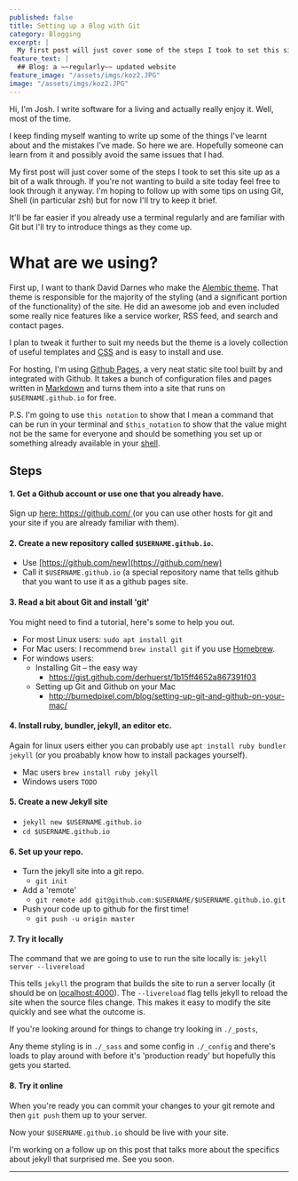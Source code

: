 ```yaml
---
published: false 
title: Setting up a Blog with Git
category: Blogging
excerpt: |
  My first post will just cover some of the steps I took to set this site up as a bit of a walk through. If you're not wanting to build a site today feel free to look through it anyway.
feature_text: |
  ## Blog: a ~~regularly~~ updated website
feature_image: "/assets/imgs/koz2.JPG"
image: "/assets/imgs/koz2.JPG"
---
```


Hi, I'm Josh. I write software for a living and actually really enjoy it. Well, most of the time.

I keep finding myself wanting to write up some of the things I've learnt about and the mistakes I've made. So here we are. Hopefully someone can learn from it and possibly avoid the same issues that I had.

My first post will just cover some of the steps I took to set this site up as a bit of a walk through. If you're not wanting to build a site today feel free to look through it anyway. I'm hoping to follow up with some tips on using Git, Shell (in particular zsh) but for now I'll try to keep it brief.

It'll be far easier if you already use a terminal regularly and are familiar with Git but I'll try to introduce things as they come up.

# What are we using?

First up, I want to thank David Darnes who make the [Alembic theme](https://alembic.darn.es). That theme is responsible for the majority of the styling (and a significant portion of the functionality) of the site. He did an awesome job and even included some really nice features like a service worker, RSS feed, and search and contact pages.

I plan to tweak it further to suit my needs but the theme is a lovely collection of useful templates and [CSS](TODO) and is easy to install and use.

For hosting, I'm using [Github Pages](TODO), a very neat static site tool built by and integrated with Github. It takes a bunch of configuration files and pages written in [Markdown](TODO) and turns them into a site that runs on `$USERNAME.github.io` for free.

P.S. I'm going to use `this notation` to show that I mean a command that can be run in your terminal and `$this_notation` to show that the value might not be the same for everyone and should be something you set up or something already available in your [shell](TODO).

## Steps


#### 1. Get a Github account or use one that you already have.

Sign up [here:  https://github.com/ ](https://github.com/) (or you can use other hosts for git and your site if you are already familiar with them).
      
#### 2. Create a new repository called `$USERNAME.github.io`.
  - Use [https://github.com/new](https://github.com/new)
  - Call it `$USERNAME.github.io` (a special repository name that tells github that you want to use it as a github pages site.

#### 3. Read a bit about Git and install 'git'
You might need to find a tutorial, here's some to help you out.
  - For most Linux users: `sudo apt install git`
  - For Mac users: I recommend `brew install git` if you use [Homebrew](https://github.com/Homebrew/brew).
  - For windows users:
      - Installing Git – the easy way
        - [ https://gist.github.com/derhuerst/1b15ff4652a867391f03 ](https://gist.github.com/derhuerst/1b15ff4652a867391f03)
      - Setting up Git and Github on your Mac
        - [ http://burnedpixel.com/blog/setting-up-git-and-github-on-your-mac/ ](http://burnedpixel.com/blog/setting-up-git-and-github-on-your-mac/)

#### 4. Install ruby, bundler, jekyll, an editor etc.
Again for linux users either you can probably use `apt install ruby bundler jekyll` (or you proabably know how to install packages yourself).
  - Mac users `brew install ruby jekyll`
  - Windows users `TODO`
#### 5. Create a new Jekyll site
  - `jekyll new $USERNAME.github.io`
  - `cd $USERNAME.github.io`
#### 6. Set up your repo.
  - Turn the jekyll site into a git repo.
    - `git init`
  - Add a 'remote'
    - `git remote add git@github.com:$USERNAME/$USERNAME.github.io.git`
  - Push your code up to github for the first time!
    - `git push -u origin master`

#### 7. Try it locally

The command that we are going to use to run the site locally is:
`jekyll server --livereload`

This tells `jekyll` the program that builds the site to run a server locally (it should be on [localhost:4000](localhost:4000)). The `--livereload` flag tells jekyll to reload the site when the source files change. This makes it easy to modify the site quickly and see what the outcome is.

If you're looking around for things to change try looking in `./_posts`, 

Any theme styling is in `./_sass` and some config in `./_config` and there's loads to play around with before it's 'production ready' but hopefully this gets you started.


#### 8. Try it online

When you're ready you can commit your changes to your git remote and then `git push` them up to your server.

Now your `$USERNAME.github.io` should be live with your site.

I'm working on a follow up on this post that talks more about the specifics about jekyll that surprised me. See you soon.

----
